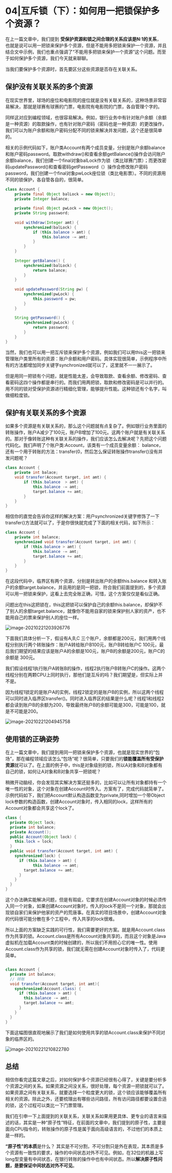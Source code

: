 # 04|互斥锁（下）：如何用一把锁保护多个资源？

在上一篇文章中，我们提到 **受保护资源和锁之间合理的关系应该是N:1的关系**， 也就是说可以用一把锁来保护多个资源，但是不能用多把锁来保护一个资源，并且结合文中示例，我们也重点强调了“不能用多把锁来保护一个资源”这个问题。而至于如何保护多个资源，我们今天就来聊聊。

当我们要保护多个资源时，首先要区分这些资源是否存在关联关系。

## 保护没有关联关系的多个资源

在现实世界里，球场的座位和电影院的座位就是没有关联关系的，这种场景非常容易解决，那就是球赛有球赛的门票，电影院有电影院的门票，各自管理个字的。

同样这对应到编程领域，也很容易解决。例如，银行业务中有针对账户余额（余额是一种资源）的取款操作，也有针对账户密码（密码也是一种资源）的更改操作，我们可以为账户余额和账户密码分配不同的锁来解决并发问题，这个还是很简单的。

相关的示例代码如下，账户类Account有两个成员变量，分别是账户余额balance和账户密码password。取款withdraw()和查看余额getBalance()操作会访问账户余额balance，我们创建一个final对象balLock作为锁（类比球赛门票）；而更改密码updatePassword()和查看密码getPassword（）操作会修改账户密码password，我们创建一个final对象pwLock座位锁（类比电影票）。不同的资源用不同的锁保护，各自管各自的，很简单。

```java
class Account {
	private final Object balLock = new Object();
	private Integer balance;
	
	private final Object pwLock = new Object();
	private String password;
	
	void withdraw(Integer amt) {
		synchronized(balLock) {
			if (this.balance > amt) {
				this.balance -= amt;
			}
		}
	}
	
	Integer getBalance() {
		synchronized(balLock) {
			return balance;
		}
	}
	
	void updatePassword(String pw) {
		synchronized(pwLock) {
			this.password = pw;
		}
	}
	
	String getPassword() {
		synchronized(pwLock) {
			return password;
		}
	}
}
```

当然，我们也可以用一把互斥锁来保护多个资源，例如我们可以用this这一把锁来管理账户类里所有的资源：账户余额和用户密码。具体实现很简单，示例程序中所有的方法都增加同步关键字synchronized就可以了，这里就不一一展示了。

但是用同一把锁有个问题，就是性能太差，会导致取款、查看余额、修改密码、查看密码这四个操作都是串行的。而我们用两把锁，取款和修改密码是可以并行的。用不同的锁对受保护资源进行精细化管理，能够提升性能。这种锁还有个名字，叫做细粒度锁。



## 保护有关联关系的多个资源

如果多个资源是有关联关系的，那么这个问题就有点复杂了。例如银行业务里面的转账操作，账户A减少了100元，账户B增加了100元。这两个账户就是有关联关系的。那对于像转账这种有关联关系的操作，我们应该怎么去解决呢？先把这个问题代码化。我们声明了个账户类:Account，该类有一个成员变量余额： balance，还有一个用于转账的方法：transfer(0，然后怎么保证转账操作transfer()没有并发问题呢？

```java
class Account {
	private int balace;
	void transfer(Account target, int amt) {
		if (this.balance  > amt) {
			this.balance -= amt;
			target.balance += amt;
		}
	}
}
```

相信你的直觉会告诉你这样的解决方案：用户synchronized关键字修饰了一下transfer()方法就可以了，于是你很快就完成了下面的相关代码，如下所示：

```java
class Account {
	private int balance;
	synchronized void transfer(Account target, int amt) {
		if (this.balance > amt) {
			this.balance -= amt;
			target.balance += amt;
		}
	}
}
```

在这段代码中，临界区有两个资源，分别是转出账户的余额this.balance 和转入账户的余额target.balance，并且用的是同一把锁，符合我们前面提到的，多个资源可以用一把锁来保护，这看上去完全账正确，可惜，这个方案仅仅是看似正确。

问题出在this这把锁在，this这把锁可以保护自己的余额this.balance，却保护不了别人的余额target.balance，就像你不能用自家的锁来保护别人家的资产，也不能用自己的票来保护别人的座位一样。

![image-20210221203926776](images/image-20210221203926776.png)



下面我们具体分析一下，假设有A,B,C 三个账户，余额都是200元，我们用两个线程分别执行两个转账操作：账户A转给账户B100元，账户B转给账户C 100元，最后我们期望的结果应该是账户A的余额是100元，账户B的余额是200元，账户C的余额是 300元。

我们假设线程1执行账户A转账B的操作，线程2执行账户B转账户C的操作。这两个线程分别在两颗CPU上同时执行，那他们是互斥的吗？我们期望是，但实际上并不是。

因为线程1锁定的是账户A的实例，线程2锁定的是账户B的实例，所以这两个线程可以同时进入临界区transfer()。同时进入临界区的结果是什么呢？线程1和线程2都会读到账户B的余额为200，导致最终账户B的余额可能是300，可能是100，就是不可能是200。

![image-20210221204945758](images/image-20210221204945758.png)









## 使用锁的正确姿势

在上一篇文章中，我们提到用同一把锁来保护多个资源，也就是现实世界的“包场”，那在编程领域应该怎么“包场”呢？很简单，只要我们的**锁能覆盖所有受保护资源**就可以了。在上面的例子中，this是对象级别的锁，所以A对象和B对象都有自己的锁，如何让A对象和B对象共享一把锁呢？

稍微开动脑经，你会发现其实解决方案还挺多的，比如可以让所有对象都持有一个唯一性的对象，这个对象在创建Account时传入。方案有了，完成代码就简单了。示例代码如下，我们把Account默认构造函数变为private,同时增加一个带Object lock参数的构造函数，创建Account对象时，传入相同的lock，这样所有的Account对象都会共享这个lock了。

```java
class {
  private Object lock;
  private int balance;
  private Account();
  public Account(Object lock) {
    this.lock = lock;
  }
  public void transfer(Account target, int amt) {
    synchronized(lock) {
      if (this.balance > amt) {
        	this.balance -= amt;
        target.balance += amt;
      }
    }
  }
}

```

这个办法确实能解决问题，但是有瑕疵，它要求在创建Account对象的时候必须传入同一个对象，如果创建Account对象时，传入的lock不是同一个对象，那就会出现锁自家们来保护他家的资产的荒唐事。在真实的项目场景中，创建Account对象的代码很可能分散在多个工程中，传入共享的lock很难。

所以上面的方案缺乏实践的可行性，我们需要更好的方案。就是用Account.class作为共享的锁。Account.class是所有Account对象共享的，而且这个对象是Java虚拟机在加载Account类的时候创建的，所以我们不用担心它的唯一性。使用Account.class作为共享的锁，我们就无需在创建Account对象时传入了，代码更简单。

```java

class Account {
  private int balance;
  // 转账
  void transfer(Account target, int amt){
    synchronized(Account.class) {
      if (this.balance > amt) {
        this.balance -= amt;
        target.balance += amt;
      }
    }
  } 
}
```

下面这幅图很直观地展示了我们是如何使用共享的锁Account.class来保护不同对象的临界区的。

![image-20210221210822780](images/image-20210221210822780.png)



## 总结

相信你看完这篇文章之后，对如何保护多个资源已经很有心得了，关键是要分析多个资源之间的关系。如果资源之间没关系，很好处理，每个资源一把锁就可以了。如果资源之间有关联关系，就要选择一个粒度更大的锁，这个锁应该能够覆盖所有相关的资源。除此之外，还要梳理出有哪些访问路径，所有访问路径都要设置合适的锁，这个过程可以类比一下门票管理。

我们在引申一下上面提到的关联关系，关联关系如果用更具体、更专业的语言来描述的话，其实是一种“原子性”特征，在前面的文章中，我们提到的原子性，主要是面向CPU指令的，转账操作的原子性是属于面向高级语言的，不过他们的本质上是一样的。

**“原子性”的本质**是什么？ 其实是不可分割，不可分割只是外在表现，其本质是多个资源有一致性的要求，操作的中间状态对外不可见。例如，在32位的机器上写long型变量有中间状态，在银行转账的操作中也有中间状态。所以**解决原子性问题，是要保证中间状态对外不可见**。